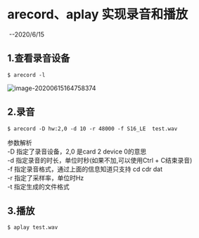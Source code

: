 # arecord、aplay 实现录音和播放

​																																						--2020/6/15

## 1.查看录音设备

```
$ arecord -l
```

![image-20200615164758374](https://github.com/chang1995/Learning_Notes/blob/master/picture_library/image-20200615164758374.png)

## 2.录音

```
$ arecord -D hw:2,0 -d 10 -r 48000 -f S16_LE  test.wav
```

参数解析  
-D 指定了录音设备，2,0 是card 2 device 0的意思  
-d 指定录音的时长，单位时秒(如果不加,可以使用Ctrl + C结束录音)  
-f 指定录音格式，通过上面的信息知道只支持 cd cdr dat   
-r 指定了采样率，单位时Hz  
-t 指定生成的文件格式  

## 3.播放

```
$ aplay test.wav 
```
